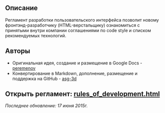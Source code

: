 ## Описание
Регламент разработки пользовательского интерфейса позволит новому фронтэнд-разработчику (HTML-верстальщику) ознакомиться с принятыми внутри компании соглашениями по code style и списком рекомендуемых технологий.

## Авторы
- Оригинальная идея, создание и размещение в Google Docs - [peremenov](https://github.com/peremenov)
- Конвертирование в Markdown, дополнение, размещение и поддержка на GitHub - [asg-3d](https://github.com/asg-3d)

## Открыть регламент: [rules_of_development.html](./rules_of_development.html)

*Последнее обновление: 17 июня 2015г.*